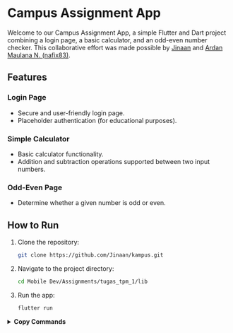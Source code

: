 # Campus Assignment App

Welcome to our Campus Assignment App, a simple Flutter and Dart project combining a login page, a basic calculator, and an odd-even number checker. This collaborative effort was made possible by [Jinaan](https://github.com/Jinaan) and [Ardan Maulana N. (nafix83)](https://github.com/nafix83).

## Features

### Login Page
- Secure and user-friendly login page.
- Placeholder authentication (for educational purposes).

### Simple Calculator
- Basic calculator functionality.
- Addition and subtraction operations supported between two input numbers.

### Odd-Even Page
- Determine whether a given number is odd or even.

## How to Run

1. Clone the repository:
   ```bash
   git clone https://github.com/Jinaan/kampus.git
   ```
2. Navigate to the project directory:
   ```bash
   cd Mobile Dev/Assignments/tugas_tpm_1/lib
   
3. Run the app:
   ```bash
   flutter run
   ```

<details>
<summary><strong>Copy Commands</strong></summary>

   ```bash
      # Clone the repository
      git clone https://github.com/your-username/flutter-campus-assignment.git
      
      # Navigate to the project directory
      cd flutter-campus-assignment
      
      # Run the app
      flutter run
   ```
</details>
